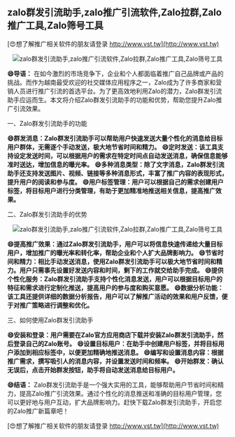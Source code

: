 ## **zalo群发引流助手,zalo推广引流软件,Zalo拉群,Zalo推广工具,Zalo筛号工具**

[😍想了解推广相关软件的朋友请登录 http://www.vst.tw](http://www.vst.tw)

 <center><img src="https://vst.tw/MP4/tuiguang/png/5.png" alt="zalo群发引流助手,zalo推广引流软件,Zalo拉群,Zalo推广工具,Zalo筛号工具"></center>

**😄导语：**
在如今激烈的市场竞争下，企业和个人都面临着推广自己品牌或产品的挑战。而作为越南最受欢迎的社交媒体应用程序之一，Zalo成为了许多商家和营销人员进行推广引流的首选平台。为了更高效地利用Zalo的潜力，Zalo群发引流助手应运而生。本文将介绍Zalo群发引流助手的功能和优势，帮助您提升Zalo推广引流效果。

一、Zalo群发引流助手的功能

**😄群发消息：Zalo群发引流助手可以帮助用户快速发送大量个性化的消息给目标用户群体，无需逐个手动发送，极大地节省时间和精力。**
**😄定时发送：该工具支持设定发送时间，可以根据用户的需求在特定时间点自动发送消息，确保信息能够准时送达，增加信息的曝光率。**
**😄多种消息类型：除了文字消息，Zalo群发引流助手还支持发送图片、视频、链接等多种消息形式，丰富了推广内容的表现形式，提升用户的阅读和参与度。**
**😄用户标签管理：用户可以根据自己的需求创建用户标签，将目标用户进行分类管理，有助于更加精准地推送相关信息，提高推广效果。**

二、Zalo群发引流助手的优势

 <center><img src="https://vst.tw/MP4/tuiguang/png/3.png" alt="zalo群发引流助手,zalo推广引流软件,Zalo拉群,Zalo推广工具,Zalo筛号工具"></center>

**😄提高推广效果：通过Zalo群发引流助手，用户可以将信息快速传递给大量目标用户，增加推广的曝光率和转化率，帮助企业和个人扩大品牌影响力。**
**😄节省时间和精力：相比手动发送消息，使用Zalo群发引流助手可以极大地节省时间和精力。用户只需事先设置好发送内容和时间，剩下的工作就交给助手完成。**
**😄提供个性化服务：Zalo群发引流助手支持个性化消息发送，用户可以根据目标用户的特征和需求进行定制化推送，提高用户的参与度和购买意愿。**
**😄数据分析功能：该工具还提供详细的数据分析报告，用户可以了解推广活动的效果和用户反馈，便于对推广策略进行调整和优化。**

三、如何使用Zalo群发引流助手

**😄安装和登录：用户需要在Zalo官方应用商店下载并安装Zalo群发引流助手，然后登录自己的Zalo账号。**
**😄设置目标用户：在助手中创建用户标签，并将目标用户添加到相应标签中，以便更加精确地推送消息。**
**😄编写和设置消息内容：根据推广需求，撰写吸引人的消息内容，并设置发送时间和频率。**
**😄开始群发：确认无误后，点击开始群发按钮，助手将自动发送消息给目标用户。**

**😄结语：**
Zalo群发引流助手是一个强大实用的工具，能够帮助用户节省时间和精力，提高Zalo推广引流效果。通过个性化的消息推送和准确的目标用户管理，您可以更好地与用户互动，扩大品牌影响力。赶快下载Zalo群发引流助手，开启您的Zalo推广新篇章吧！

[😍想了解推广相关软件的朋友请登录 http://www.vst.tw](http://www.vst.tw)



